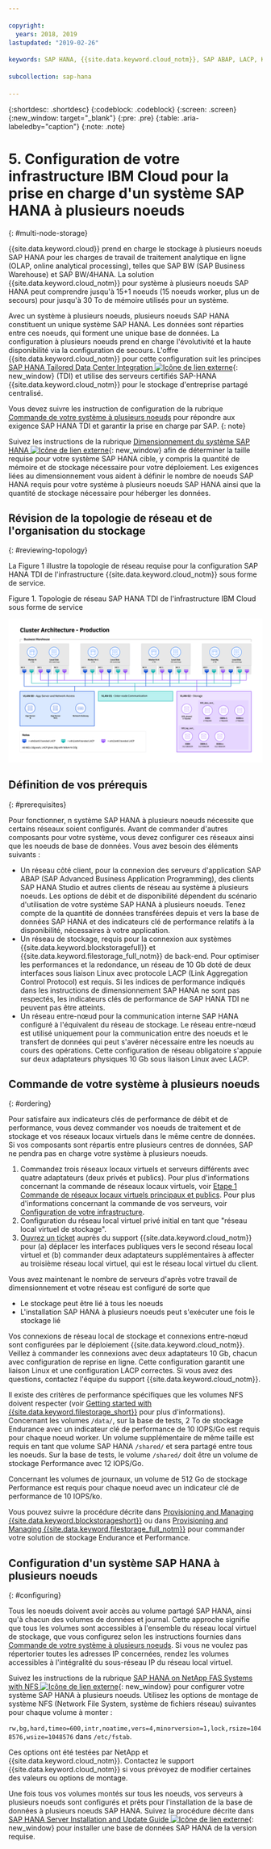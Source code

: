 ```yaml
---

copyright:
  years: 2018, 2019
lastupdated: "2019-02-26"

keywords: SAP HANA, {{site.data.keyword.cloud_notm}}, SAP ABAP, LACP, KPIs,VLANs

subcollection: sap-hana

---
```


{:shortdesc: .shortdesc}
{:codeblock: .codeblock}
{:screen: .screen}
{:new_window: target="_blank"}
{:pre: .pre}
{:table: .aria-labeledby="caption"}
{:note: .note}

# 5. Configuration de votre infrastructure IBM Cloud pour la prise en charge d'un système SAP HANA à plusieurs noeuds
{: #multi-node-storage}

{{site.data.keyword.cloud}} prend en charge le stockage à plusieurs noeuds SAP HANA pour les charges de travail de traitement analytique en ligne (OLAP, online analytical processing), telles que SAP BW (SAP Business Warehouse) et SAP BW/4HANA. La solution {{site.data.keyword.cloud_notm}} pour système à plusieurs noeuds SAP HANA peut comprendre jusqu'à 15+1 noeuds (15 noeuds worker, plus un de secours) pour jusqu'à 30 To de mémoire utilisés pour un système.

Avec un système à plusieurs noeuds, plusieurs noeuds SAP HANA constituent un unique système SAP HANA. Les données sont réparties entre ces noeuds, qui forment une unique base de données. La configuration à plusieurs noeuds prend en charge l'évolutivité et la haute disponibilité via la configuration de secours. L'offre {{site.data.keyword.cloud_notm}} pour cette configuration suit les principes [SAP HANA Tailored Data Center Integration ![Icône de lien externe](../../icons/launch-glyph.svg "Icône de lien externe")](https://blogs.saphana.com/2015/02/18/sap-hana-tailored-data-center-integration-tdi-overview/){: new_window} (TDI) et utilise des serveurs certifiés SAP-HANA {{site.data.keyword.cloud_notm}} pour le stockage d'entreprise partagé centralisé.

Vous devez suivre les instruction de configuration de la rubrique [Commande de votre système à plusieurs noeuds](#ordering) pour répondre aux exigence SAP HANA TDI et garantir la prise en charge par SAP.
{: note}

Suivez les instructions de la rubrique [Dimensionnement du système SAP HANA ![Icône de lien externe](../../icons/launch-glyph.svg "Icône de lien externe")](https://help.sap.com/viewer/eb3777d5495d46c5b2fa773206bbfb46/2.0.00/en-US/d4a122a7bb57101493e3f5ca08e6b039.html){: new_window} afin de déterminer la taille requise pour votre système SAP HANA cible, y compris la quantité de mémoire et de stockage nécessaire pour votre déploiement. Les exigences liées au dimensionnement vous aident à définir le nombre de noeuds SAP HANA requis pour votre système à plusieurs noeuds SAP HANA ainsi que la quantité de stockage nécessaire pour héberger les données.

## Révision de la topologie de réseau et de l'organisation du stockage
{: #reviewing-topology}

La Figure 1 illustre la topologie de réseau requise pour la configuration SAP HANA TDI de l'infrastructure {{site.data.keyword.cloud_notm}} sous forme de service.

Figure 1. Topologie de réseau SAP HANA TDI de l'infrastructure IBM Cloud sous forme de service

![Figure 1. Topologie de réseau SAP HANA TDI de l'infrastructure IBM Cloud sous forme de service](/images/SAP-BW.png "Topologie de réseau SAP HANA TDI de l'infrastructure IBM Cloud sous forme de service")

## Définition de vos prérequis
{: #prerequisites}

Pour fonctionner, n système SAP HANA à plusieurs noeuds nécessite que certains réseaux soient configurés. Avant de commander d'autres composants pour votre système, vous devez configurer ces réseaux ainsi que les noeuds de base de données. Vous avez besoin des éléments suivants :
* Un réseau côté client, pour la connexion des serveurs d'application SAP ABAP (SAP Advanced Business Application Programming), des clients SAP HANA Studio et autres clients de réseau au système à plusieurs noeuds. Les options de débit et de disponibilité dépendent du scénario d'utilisation de votre système SAP HANA à plusieurs noeuds. Tenez compte de la quantité de données transférées depuis et vers la base de données SAP HANA et des indicateurs clé de performance relatifs à la disponibilité, nécessaires à votre application.
* Un réseau de stockage, requis pour la connexion aux systèmes {{site.data.keyword.blockstoragefull}} et {{site.data.keyword.filestorage_full_notm}} de back-end. Pour optimiser les performances et la redondance, un réseau de 10 Gb doté de deux interfaces sous liaison Linux avec protocole LACP (Link Aggregation Control Protocol) est requis. Si les indices de performance indiqués dans les instructions de dimensionnement SAP HANA ne sont pas respectés, les indicateurs clés de performance de SAP HANA TDI ne peuvent pas être atteints.
* Un réseau entre-nœud pour la communication interne SAP HANA configuré à l'équivalent du réseau de stockage. Le réseau entre-nœud est utilisé uniquement pour la communication entre des noeuds et le transfert de données qui peut s'avérer nécessaire entre les noeuds au cours des opérations. Cette configuration de réseau obligatoire s'appuie sur deux adaptateurs physiques 10 Gb sous liaison Linux avec LACP.

## Commande de votre système à plusieurs noeuds
{: #ordering}

Pour satisfaire aux indicateurs clés de performance de débit et de performance, vous devez commander vos noeuds de traitement et de stockage et vos réseaux locaux virtuels dans le même centre de données. Si vos composants sont répartis entre plusieurs centres de données, SAP ne pendra pas en charge votre système à plusieurs noeuds.

1. Commandez trois réseaux locaux virtuels et serveurs différents avec quatre adaptateurs (deux privés et publics). Pour plus d'informations concernant la commande de réseaux locaux virtuels, voir [Etape 1 Commande de réseaux locaux virtuels principaux et publics](/docs/infrastructure/virtualization?topic=Virtualization-advanced-single-site-vmware-reference-architecture#step-1-ordering-primary-public-and-private-vlans). Pour plus d'informations concernant la commande de vos serveurs, voir [Configuration de votre infrastructure](/docs/infrastructure/sap-hana?topic=sap-hana-set_up_infrastructure#set_up_infrastructure#set_up_infrastructure).
2. Configuration du réseau local virtuel privé initial en tant que "réseau local virtuel de stockage".
3. [Ouvrez un ticket](/docs/get-support?topic=get-support-open-case#open-case) auprès du support {{site.data.keyword.cloud_notm}} pour (a) déplacer les interfaces publiques vers le second réseau local virtuel et (b) commander deux adaptateurs supplémentaires à affecter au troisième réseau local virtuel, qui est le réseau local virtuel du client.

Vous avez maintenant le nombre de serveurs d'après votre travail de dimensionnement et votre réseau est configuré de sorte que
* Le stockage peut être lié à tous les noeuds
* L'installation SAP HANA à plusieurs noeuds peut s'exécuter une fois le stockage lié

Vos connexions de réseau local de stockage et connexions entre-nœud sont configurées par le déploiement {{site.data.keyword.cloud_notm}}. Veillez à commander les connexions avec deux adaptateurs 10 Gb, chacun avec configuration de reprise en ligne. Cette configuration garantit une liaison Linux et une configuration LACP correctes. Si vous avez des questions, contactez l'équipe du support {{site.data.keyword.cloud_notm}}.

Il existe des critères de performance spécifiques que les volumes NFS doivent respecter (voir [Getting started with {{site.data.keyword.filestorage_short}}](//docs/infrastructure/FileStorage?topic=FileStorage-getting-started#getting-started) pour plus d'informations). Concernant les volumes `/data/`, sur la base de tests, 2 To de stockage Endurance avec un indicateur clé de performance de 10 IOPS/Go est requis pour chaque noeud worker. Un volume supplémentaire de même taille est requis en tant que volume SAP HANA `/shared/` et sera partagé entre tous les noeuds. Sur la base de tests, le volume `/shared/` doit être un volume de stockage Performance avec 12 IOPS/Go.

Concernant les volumes de journaux, un volume de 512 Go de stockage Performance est requis pour chaque noeud avec un indicateur clé de performance de 10 IOPS/ko.

Vous pouvez suivre la procédure décrite dans [Provisioning and Managing {{site.data.keyword.blockstorageshort}}](/docs/infrastructure/BlockStorage?topic=BlockStorage-getting-started#getting-started) ou dans [Provisioning and Managing {{site.data.keyword.filestorage_full_notm}}](/docs/infrastructure/FileStorage?topic=FileStorage-orderingConsole#orderingConsole) pour commander votre solution de stockage Endurance et Performance.

## Configuration d'un système SAP HANA à plusieurs noeuds
{: #configuring}

Tous les noeuds doivent avoir accès au volume partagé SAP HANA, ainsi qu'à chacun des volumes de données et journal. Cette approche signifie que tous les volumes sont accessibles à l'ensemble du réseau local virtuel de stockage, que vous configurez selon les instructions fournies dans [Commande de votre système à plusieurs noeuds](#ordering). Si vous ne voulez pas répertorier toutes les adresses IP concernées, rendez les volumes accessibles à l'intégralité du sous-réseau IP du réseau local virtuel.

Suivez les instructions de la rubrique [SAP HANA on NetApp FAS Systems with NFS ![Icône de lien externe](../../icons/launch-glyph.svg "Icône de lien externe")](https://www.netapp.com/us/media/tr-4290.pdf){: new_window} pour configurer votre système SAP HANA à plusieurs noeuds. Utilisez les options de montage de système NFS (Network File System, système de fichiers réseau) suivantes pour chaque volume à monter :

`rw,bg,hard,timeo=600,intr,noatime,vers=4,minorversion=1,lock,rsize=1048576,wsize=1048576` dans `/etc/fstab`.

Ces options ont été testées par NetApp et {{site.data.keyword.cloud_notm}}. Contactez le support {{site.data.keyword.cloud_notm}} si vous prévoyez de modifier certaines des valeurs ou options de montage.

Une fois tous vos volumes montés sur tous les noeuds, vos serveurs à plusieurs noeuds sont configurés et prêts pour l'installation de la base de données à plusieurs noeuds SAP HANA. Suivez la procédure décrite dans [SAP HANA Server Installation and Update Guide ![Icône de lien externe](../../icons/launch-glyph.svg "Icône de lien externe")](https://help.sap.com/viewer/2c1988d620e04368aa4103bf26f17727/2.0.03/en-US){: new_window} pour installer une base de données SAP HANA de la version requise.
